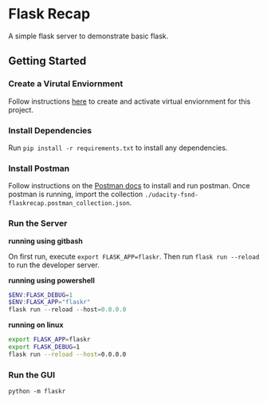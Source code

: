 # Flask Recap

A simple flask server to demonstrate basic flask.

## Getting Started

### Create a Virutal Enviornment

Follow instructions [here](https://packaging.python.org/guides/installing-using-pip-and-virtual-environments/) to create and activate virtual enviornment for this project.

### Install Dependencies

Run `pip install -r requirements.txt` to install any dependencies.

### Install Postman

Follow instructions on the [Postman docs](https://www.getpostman.com/) to install and run postman. Once postman is running, import the collection `./udacity-fsnd-flaskrecap.postman_collection.json`.

### Run the Server

<b>running using gitbash</b>

On first run, execute `export FLASK_APP=flaskr`. Then run `flask run --reload` to run the developer server.

<b>running using powershell</b>

```powershell
$ENV:FLASK_DEBUG=1
$ENV:FLASK_APP="flaskr"
flask run --reload --host=0.0.0.0
```
<b>running on linux</b>
```bash
export FLASK_APP=flaskr
export FLASK_DEBUG=1
flask run --reload --host=0.0.0.0

```
### Run the GUI

`python -m flaskr`

